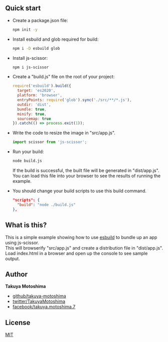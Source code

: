 ## Quick start

* Create a package.json file:
  ```bash
  npm init -y
  ```

* Install esbuild and glob required for build:
  ```bash
  npm i -D esbuild glob
  ```

* Install js-scissor:
  ```bash
  npm i js-scissor
  ```

* Create a "build.js" file on the root of your project: 
  ```js
  require('esbuild').build({
    target: 'es2020',
    platform: 'browser',
    entryPoints: require('glob').sync('./src/**/*.js'),
    outdir: 'dist',
    bundle: true,
    minify: true,
    sourcemap: true
  }).catch(() => process.exit(1));
  ```

* Write the code to resize the image in "src/app.js".
  ```js
  import scissor from 'js-scissor';
  ```

* Run your build:
  ```bash
  node build.js
  ```

  If the build is successful, the built file will be generated in "dist/app.js".  
  You can load this file into your browser to see the results of running the example.

* You should change your build scripts to use this build command.
  ```json
  "scripts": {
    "build": "node ./build.js"
  },
  ```

## What is this?

This is a simple example showing how to use [esbuild](https://esbuild.github.io/) to bundle up an app using js-scissor.  
This will browserify "src/app.js" and create a distribution file in "dist/app.js".
Load index.html in a browser and open up the console to see sample output. 

## Author

**Takuya Motoshima**

* [github/takuya-motoshima](https://github.com/takuya-motoshima)
* [twitter/TakuyaMotoshima](https://twitter.com/TakuyaMotoshima)
* [facebook/takuya.motoshima.7](https://www.facebook.com/takuya.motoshima.7)

## License

[MIT](LICENSE)